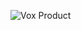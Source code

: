 ![Vox Product](https://iamcarrico.github.io/what-really-matters-in-web-perf/images/VOXPRODUCT.svg "Vox Product")
